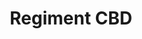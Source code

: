 ---
title:  "Regiment CBD"
address: "333 George St, Sydney, NSW 2000"
voucher_link: "https://heyyou.com.au/restaurant/4114/regiment-cbd"
delivery_link: "https://heyyou.com.au/restaurant/4114/regiment-cbd"
image: "https://regimentcbd.com.au/wp-content/uploads/2018/03/regimentsoct17_250_klow_86.jpg"
---